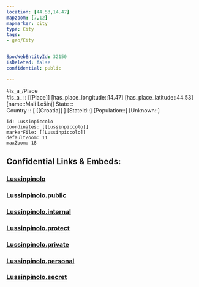```yaml
---
location: [44.53,14.47] 
mapzoom: [7,12] 
mapmarker: city 
type: City
tags:
- geo/City


SpocWebEntityId: 32150
isDeleted: false
confidential: public

---
```

#is_a_/Place  
#is_a_ :: [[Place]] 
[has_place_longitude::14.47] 
[has_place_latitude::44.53] 
[name::Mali Lošinj] 
State ::  
Country :: [ [[Croatia]] ] 
[StateId::] 
[Population::] 
[Unknown::] 


```leaflet
id: Lussinpiccolo
coordinates: [[Lussinpiccolo]] 
markerFile: [[Lussinpiccolo]] 
defaultZoom: 11 
maxZoom: 18
```


## Confidential Links & Embeds: 

### [Lussinpinolo](/_Standards/Earth/Continent/Europe/Europe~Central/Croatia/Counties/Primorsko-Goranska/City/Lussinpinolo.md) 

### [Lussinpinolo.public](/_public/Earth/Continent/Europe/Europe~Central/Croatia/Counties/Primorsko-Goranska/City/Lussinpinolo.public.md) 

### [Lussinpinolo.internal](/_internal/Earth/Continent/Europe/Europe~Central/Croatia/Counties/Primorsko-Goranska/City/Lussinpinolo.internal.md) 

### [Lussinpinolo.protect](/_protect/Earth/Continent/Europe/Europe~Central/Croatia/Counties/Primorsko-Goranska/City/Lussinpinolo.protect.md) 

### [Lussinpinolo.private](/_private/Earth/Continent/Europe/Europe~Central/Croatia/Counties/Primorsko-Goranska/City/Lussinpinolo.private.md) 

### [Lussinpinolo.personal](/_personal/Earth/Continent/Europe/Europe~Central/Croatia/Counties/Primorsko-Goranska/City/Lussinpinolo.personal.md) 

### [Lussinpinolo.secret](/_secret/Earth/Continent/Europe/Europe~Central/Croatia/Counties/Primorsko-Goranska/City/Lussinpinolo.secret.md)


